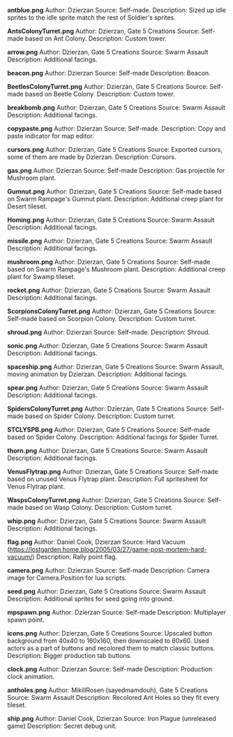 **antblue.png**
Author: Dzierzan
Source: Self-made.
Description: Sized up idle sprites to the idle sprite match the rest of Soldier's sprites.

**AntsColonyTurret.png**
Author: Dzierzan, Gate 5 Creations
Source: Self-made based on Ant Colony.
Description: Custom tower.

**arrow.png**
Author: Dzierzan, Gate 5 Creations
Source: Swarm Assault
Description: Additional facings.

**beacon.png**
Author: Dzierzan
Source: Self-made
Description: Beacon.

**BeetlesColonyTurret.png**
Author: Dzierzan, Gate 5 Creations
Source: Self-made based on Beetle Colony.
Description: Custom tower.

**breakbomb.png**
Author: Dzierzan, Gate 5 Creations
Source: Swarm Assault
Description: Additional facings.

**copypaste.png**
Author: Dzierzan
Source: Self-made.
Description: Copy and paste indicator for map editor.

**cursors.png**
Author: Dzierzan, Gate 5 Creations
Source: Exported cursors, some of them are made by Dzierzan.
Description: Cursors.

**gas.png**
Author: Dzierzan
Source: Self-made
Description: Gas projectile for Mushroom plant.

**Gumnut.png**
Author: Dzierzan, Gate 5 Creations
Source: Self-made based on Swarm Rampage's Gumnut plant.
Description: Additional creep plant for Desert tileset.

**Homing.png**
Author: Dzierzan, Gate 5 Creations
Source: Swarm Assault
Description: Additional facings.

**missile.png**
Author: Dzierzan, Gate 5 Creations
Source: Swarm Assault
Description: Additional facings.

**mushroom.png**
Author: Dzierzan, Gate 5 Creations
Source: Self-made based on Swarm Rampage's Mushroom plant.
Description: Additional creep plant for Swamp tileset.

**rocket.png**
Author: Dzierzan, Gate 5 Creations
Source: Swarm Assault
Description: Additional facings.

**ScorpionsColonyTurret.png**
Author: Dzierzan, Gate 5 Creations
Source: Self-made based on Scorpion Colony.
Description: Custom turret.

**shroud.png**
Author: Dzierzan
Source: Self-made.
Description: Shroud.

**sonic.png**
Author: Dzierzan, Gate 5 Creations
Source: Swarm Assault
Description: Additional facings.

**spaceship.png**
Author: Dzierzan, Gate 5 Creations
Source: Swarm Assault, moving animation by Dzierzan.
Description: Additional facings.

**spear.png**
Author: Dzierzan, Gate 5 Creations
Source: Swarm Assault
Description: Additional facings.

**SpidersColonyTurret.png**
Author: Dzierzan, Gate 5 Creations
Source: Self-made based on Spider Colony.
Description: Custom turret.

**STCLYSPB.png**
Author: Dzierzan, Gate 5 Creations
Source: Self-made based on Spider Colony.
Description: Additional facings for Spider Turret.

**thorn.png**
Author: Dzierzan, Gate 5 Creations
Source: Swarm Assault
Description: Additional facings.

**VenusFlytrap.png**
Author: Dzierzan, Gate 5 Creations
Source: Self-made based on unused Venus Flytrap plant.
Description: Full spritesheet for Venus Flytrap plant.

**WaspsColonyTurret.png**
Author: Dzierzan, Gate 5 Creations
Source: Self-made based on Wasp Colony.
Description: Custom turret.

**whip.png**
Author: Dzierzan, Gate 5 Creations
Source: Swarm Assault
Description: Additional facings.

**flag.png**
Author: Daniel Cook, Dzierzan
Source: Hard Vacuum (https://lostgarden.home.blog/2005/03/27/game-post-mortem-hard-vacuum/)
Description: Rally point flag.

**camera.png**
Author: Dzierzan
Source: Self-made
Description: Camera image for Camera.Position for lua scripts.

**seed.png**
Author: Dzierzan, Gate 5 Creations
Source: Swarm Assault
Description: Additional sprites for seed going into ground.

**mpspawn.png**
Author: Dzierzan
Source: Self-made
Description: Multiplayer spawn point.

**icons.png**
Author: Dzierzan, Gate 5 Creations
Source: Upscaled button background from 40x40 to 160x160, then downscaled to 60x60. Used actors as a part of buttons and recolored them to match classic buttons.
Description: Bigger production tab buttons.

**clock.png**
Author: Dzierzan
Source: Self-made
Description: Production clock animation.

**antholes.png**
Author: MikillRosen (sayedmamdouh), Gate 5 Creations
Source: Swarm Assault
Description: Recolored Ant Holes so they fit every tileset.

**ship.png**
Author: Daniel Cook, Dzierzan
Source: Iron Plague (unreleased game)
Description: Secret debug unit.
